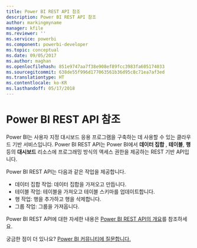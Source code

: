 ```yaml
---
title: Power BI REST API 참조
description: Power BI REST API 참조
author: markingmyname
manager: kfile
ms.reviewer: ''
ms.service: powerbi
ms.component: powerbi-developer
ms.topic: conceptual
ms.date: 09/05/2017
ms.author: maghan
ms.openlocfilehash: 851e9747aa7f38e908ef89fcc3983fa605174033
ms.sourcegitcommit: 638de55f996d177063561b36d95c8c71ea7af3ed
ms.translationtype: HT
ms.contentlocale: ko-KR
ms.lasthandoff: 05/17/2018
---
```

# <a name="power-bi-rest-api-reference"></a>Power BI REST API 참조
Power BI는 사용자 지정 대시보드 응용 프로그램을 구축하는 데 사용할 수 있는 클라우드 기반 서비스입니다. Power BI REST API는 Power BI에서 **데이터 집합** , **테이블**, **행**등의 **대시보드** 리소스에 프로그래밍 방식의 액세스 권한을 제공하는 REST 기반 API입니다.

Power BI REST API는 다음과 같은 작업을 제공합니다.

* 데이터 집합 작업: 데이터 집합을 가져오고 만듭니다.
* 테이블 작업: 테이블을 가져오고 테이블 스키마를 업데이트합니다.
* 행 작업: 행을 추가하고 행을 삭제합니다.
* 그룹 작업: 그룹을 가져옵니다.

Power BI REST API에 대한 자세한 내용은 [Power BI REST API의 개요](https://msdn.microsoft.com/library/dn877544.aspx)를 참조하세요.

궁금한 점이 더 있나요? [Power BI 커뮤니티에 질문합니다.](http://community.powerbi.com/)

